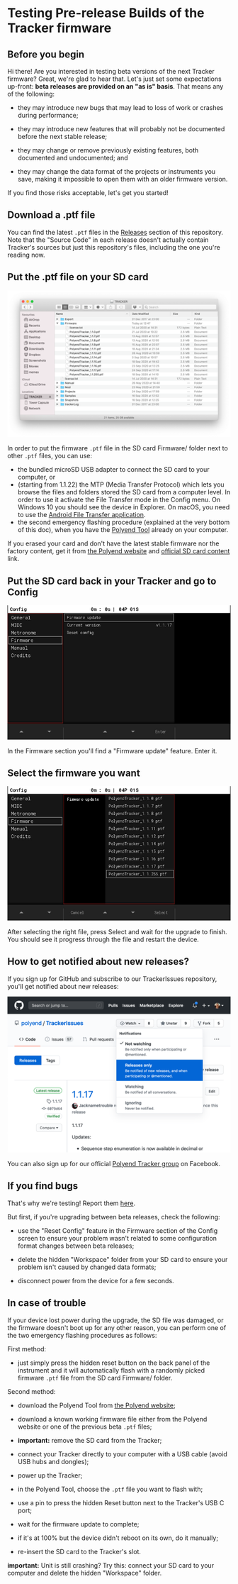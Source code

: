 # Testing Pre-release Builds of the Tracker firmware

## Before you begin

Hi there! Are you interested in testing beta versions of the next
Tracker firmware?  Great, we're glad to hear that.  Let's just set
some expectations up-front: **beta releases are provided on an "as is"
basis**.  That means any of the following:

* they may introduce new bugs that may lead to loss of work or crashes
  during performance;

* they may introduce new features that will probably not be documented
  before the next stable release;

* they may change or remove previously existing features, both
  documented and undocumented; and

* they may change the data format of the projects or instruments you
  save, making it impossible to open them with an older firmware
  version.

If you find those risks acceptable, let's get you started!

## Download a .ptf file

You can find the latest `.ptf` files in the
[Releases](https://github.com/polyend/TrackerIssues/releases/) section
of this repository.  Note that the "Source Code" in each release doesn't
actually contain Tracker's sources but just this repository's files,
including the one you're reading now.

## Put the .ptf file on your SD card

![SD card view with the Firmware/ folder open](./images/sd-card-firmware.png)

In order to put the firmware `.ptf` file in the SD card Firmware/ folder 
next to other `.ptf` files, you can use:
* the bundled microSD USB adapter to connect the SD card to your computer, or
* (starting from 1.1.22) the MTP (Media Transfer Protocol) which lets you browse the files and
folders stored the SD card from a computer level. In order to use it activate 
the File Transfer mode in the Config menu. On Windows 10 you should see the 
device in Explorer. On macOS, you need to use the [Android File Transfer application](https://www.android.com/filetransfer/).
* the second emergency flashing procedure (explained at the very bottom of this doc),
when you have the [Polyend Tool](https://polyend.com/downloads/) already on your computer.

If you erased your card and don't have the latest stable firmware nor the factory content, get
it from [the Polyend website](https://polyend.com/downloads/) and [official SD card content](https://polyend.com/files/Tracker_SD_1_1.zip) link.

## Put the SD card back in your Tracker and go to Config

![Config/Firmware screen](./images/config-firmware.jpg)

In the Firmware section you'll find a "Firmware update" feature. Enter
it.

## Select the firmware you want

![Firmware selection](./images/config-firmware-selection.jpg)

After selecting the right file, press Select and wait for the upgrade to
finish.  You should see it progress through the file and restart the
device.

## How to get notified about new releases?

If you sign up for GitHub and subscribe to our TrackerIssues repository,
you'll get notified about new releases:

![Watch releases on GitHub](./images/watch-releases-on-gh.png)

You can also sign up for our official
[Polyend Tracker group](https://www.facebook.com/groups/polyendtracker/)
on Facebook.


## If you find bugs

That's why we're testing! Report them
[here](https://github.com/polyend/TrackerIssues).

But first, if you're upgrading between beta releases, check the following:

* use the "Reset Config" feature in the Firmware section of the Config
  screen to ensure your problem wasn't related to some configuration
  format changes between beta releases;

* delete the hidden "Workspace" folder from your SD card to ensure your
  problem isn't caused by changed data formats;

* disconnect power from the device for a few seconds.


## In case of trouble

If your device lost power during the upgrade, the SD file was damaged,
or the firmware doesn't boot up for any other reason, you can perform 
one of the two emergency flashing procedures as follows:

First method:
* just simply press the hidden reset button on the back panel of the
instrument and it will automatically flash with a randomly picked firmware 
`.ptf` file from the SD card Firmware/ folder.

Second method:
* download the Polyend Tool from 
  [the Polyend website](https://polyend.com/downloads/);

* download a known working firmware file either from the Polyend website
  or one of the previous beta `.ptf` files;

* **important:** remove the SD card from the Tracker; 

* connect your Tracker directly to your computer with a USB cable
  (avoid USB hubs and dongles);

* power up the Tracker;

* in the Polyend Tool, choose the `.ptf` file you want to flash with;

* use a pin to press the hidden Reset button next to the Tracker's
  USB C port;

* wait for the firmware update to complete;

* if it's at 100% but the device didn't reboot on its own, do it
  manually;

* re-insert the SD card to the Tracker's slot.

**important:** Unit is still crashing? 
Try this: connect your SD card to your computer
and delete the hidden "Workspace" folder.
